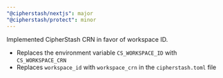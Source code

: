 ```yaml
---
"@cipherstash/nextjs": major
"@cipherstash/protect": minor
---
```


Implemented CipherStash CRN in favor of workspace ID.

- Replaces the environment variable `CS_WORKSPACE_ID` with `CS_WORKSPACE_CRN`
- Replaces `workspace_id` with `workspace_crn` in the `cipherstash.toml` file

